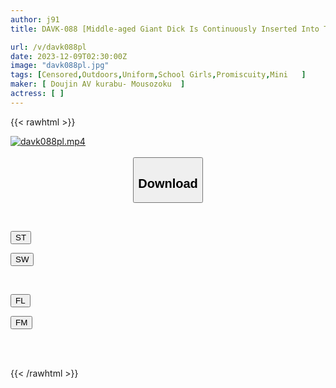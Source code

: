 ```yaml
---
author: j91
title: DAVK-088 [Middle-aged Giant Dick Is Continuously Inserted Into The Innocent Crack Of A Small Child Who Seems To Be A Little Lacking] Group Orgy SEX Where Middle-aged Semen Is Ejaculated One After Another Into The Womb Of No Resistance Until The Piston Is Exhausted

url: /v/davk088pl
date: 2023-12-09T02:30:00Z
image: "davk088pl.jpg"
tags: [Censored,Outdoors,Uniform,School Girls,Promiscuity,Mini	 ]
maker: [ Doujin AV kurabu- Mousozoku  ]
actress: [ ]
---
```



{{< rawhtml >}}

<div class="video" data-videoid="3dJwZ6XrzBsXYo">
    <a href="javascript:;">
        <img src="/v/davk088pl/davk088pl.jpg" width="WIDTH" height="HEIGHT" alt="davk088pl.mp4" loading="lazy">
    </a>
</div>

<script type="text/javascript" src="https://j91.asia/asset/on-demand-st.js"></script>

<br>
  <link rel="stylesheet" href="https://j91.asia/asset/bs5.css">
  
  <center>
  <button class="btn btn-primary" type="button" data-bs-toggle="collapse" data-bs-target=".multi-collapse" aria-expanded="false" aria-controls="multiCollapseExample1 multiCollapseExample2"><h2>Download</h2></button></center>
</p>
<div class="row">
  <div class="col">
    <div class="collapse multi-collapse" id="multiCollapseExample1">
      <div class="card card-body">
	      	      <br>
<div class="buttons">  
<p><a href="https://streamtape.to/v/3dJwZ6XrzBsXYo" target="_blank"><button class="btn-hover color-3"><i class="fa fa-download"></i> ST</button></a></p>
<p><a href="https://flaswish.com/zaigadtchxlu" target="_blank"><button class="btn-hover color-2"><i class="fa fa-download"></i> SW</button></a></p></div>
    </div>
  </div>
</div>
  <div class="col">
    <div class="collapse multi-collapse" id="multiCollapseExample2">
      <div class="card card-body">
	      <br>
<div class="buttons">
<p><a href="javascript:;" target="_blank"><button class="btn-hover color-9"><i class="fa fa-download"></i> FL</button></a></p>
<p><a href="javascript:;" target="_blank"><button class="btn-hover color-8"><i class="fa fa-download"></i> FM</button></a></p></div>
<br><br>
      </div>
    </div>
  </div>
</div>

{{< /rawhtml >}}